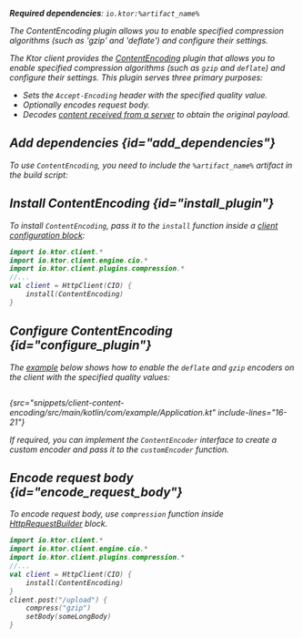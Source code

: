 [//]: # (title: Content encoding)

<var name="artifact_name" value="ktor-client-encoding"/>

<tldr>
<p>
<b>Required dependencies</b>: <code>io.ktor:%artifact_name%</code>
</p>
<var name="example_name" value="client-content-encoding"/>
<include from="lib.topic" element-id="download_example"/>
</tldr>

<link-summary>
The ContentEncoding plugin allows you to enable specified compression algorithms (such as 'gzip' and 'deflate') and configure their settings.
</link-summary>

The Ktor client provides the [ContentEncoding](https://api.ktor.io/ktor-client/ktor-client-plugins/ktor-client-encoding/io.ktor.client.plugins.compression/-content-encoding/index.html) 
plugin that allows you to enable specified compression algorithms (such as `gzip` and `deflate`) and configure their settings. 
This plugin serves three primary purposes:
* Sets the `Accept-Encoding` header with the specified quality value.
* Optionally encodes request body. 
* Decodes [content received from a server](response.md#body) to obtain the original payload.


## Add dependencies {id="add_dependencies"}
To use `ContentEncoding`, you need to include the `%artifact_name%` artifact in the build script:

<include from="lib.topic" element-id="add_ktor_artifact"/>
<include from="lib.topic" element-id="add_ktor_client_artifact_tip"/>

## Install ContentEncoding {id="install_plugin"}
To install `ContentEncoding`, pass it to the `install` function inside a [client configuration block](create-client.md#configure-client):
```kotlin
import io.ktor.client.*
import io.ktor.client.engine.cio.*
import io.ktor.client.plugins.compression.*
//...
val client = HttpClient(CIO) {
    install(ContentEncoding)
}
```

## Configure ContentEncoding {id="configure_plugin"}
The [example](https://github.com/ktorio/ktor-documentation/tree/%ktor_version%/codeSnippets/snippets/client-content-encoding) below shows how to enable the `deflate` and `gzip` encoders on the client with the specified quality values:

```kotlin
```
{src="snippets/client-content-encoding/src/main/kotlin/com/example/Application.kt" include-lines="16-21"}

If required, you can implement the `ContentEncoder` interface to create a custom encoder and pass it to the `customEncoder` function.

## Encode request body {id="encode_request_body"}
To encode request body, use `compression` function inside [HttpRequestBuilder](https://api.ktor.io/ktor-client/ktor-client-core/io.ktor.client.request/-http-request-builder/index.html) block.
```kotlin
import io.ktor.client.*
import io.ktor.client.engine.cio.*
import io.ktor.client.plugins.compression.*
//...
val client = HttpClient(CIO) {
    install(ContentEncoding)
}
client.post("/upload") {
    compress("gzip")
    setBody(someLongBody)
}
```
